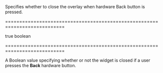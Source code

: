 <!--**
/*-------------------------------------------
    Auto-generated file. Do not modify.
-------------------------------------------

**-->
<!--d-->Specifies whether to close the overlay when hardware Back button is pressed.<!--/d-->
===========================================================================
<!--default-->true<!--/default-->
<!--type-->boolean<!--/type-->
===========================================================================

<!--shortDescription-->
A Boolean value specifying whether or not the widget is closed if a user presses the **Back** hardware button.
<!--/shortDescription-->

<!--fullDescription-->

<!--/fullDescription-->